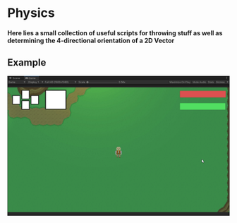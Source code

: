 # Physics
<h4>Here lies a small collection of useful scripts for throwing stuff as well as determining the 4-directional orientation of a 2D Vector</h4>

## Example
![](https://github.com/Nechrito/HandyHank-Utilities/blob/main/Resources/Throwable.gif?raw=true)